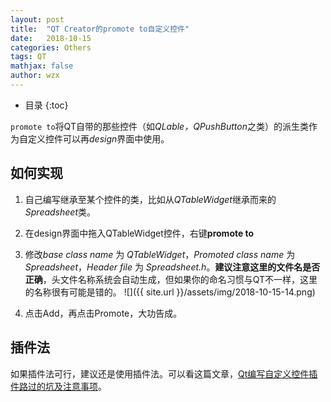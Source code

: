 ```yaml
---
layout: post
title:  "QT Creator的promote to自定义控件"
date:   2018-10-15
categories: Others
tags: QT
mathjax: false
author: wzx
---
```


- 目录
{:toc}

`promote to`将QT自带的那些控件（如*QLable，QPushButton*之类）的派生类作为自定义控件可以再*design*界面中使用。





## 如何实现
1. 自己编写继承至某个控件的类，比如从*QTableWidget*继承而来的*Spreadsheet*类。

2. 在design界面中拖入QTableWidget控件，右键**promote to**

3. 修改*base class name* 为 *QTableWidget*，*Promoted class name*  为 *Spreadsheet*，*Header file* 为 *Spreadsheet.h*。**建议注意这里的文件名是否正确**，头文件名称系统会自动生成，但如果你的命名习惯与QT不一样，这里的名称很有可能是错的。
![]({{ site.url }}/assets/img/2018-10-15-14.png)

4. 点击Add，再点击Promote，大功告成。

## 插件法
如果插件法可行，建议还是使用插件法。可以看这篇文章，[Qt编写自定义控件插件路过的坑及注意事项](https://www.cnblogs.com/feiyangqingyun/p/6182320.html)。
